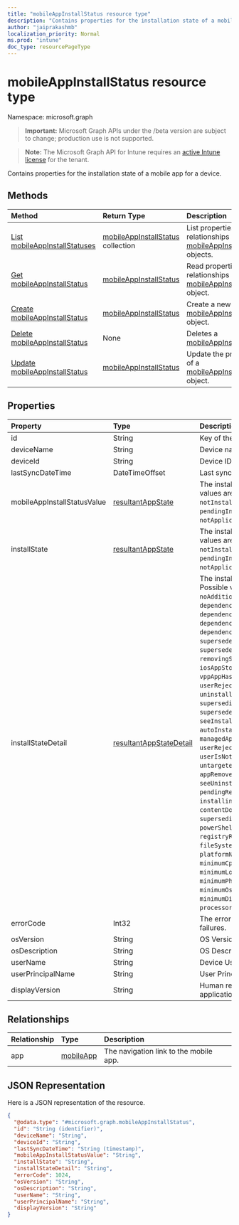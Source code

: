 ```yaml
---
title: "mobileAppInstallStatus resource type"
description: "Contains properties for the installation state of a mobile app for a device."
author: "jaiprakashmb"
localization_priority: Normal
ms.prod: "intune"
doc_type: resourcePageType
---
```


# mobileAppInstallStatus resource type

Namespace: microsoft.graph

> **Important:** Microsoft Graph APIs under the /beta version are subject to change; production use is not supported.

> **Note:** The Microsoft Graph API for Intune requires an [active Intune license](https://go.microsoft.com/fwlink/?linkid=839381) for the tenant.

Contains properties for the installation state of a mobile app for a device.

## Methods
|Method|Return Type|Description|
|:---|:---|:---|
|[List mobileAppInstallStatuses](../api/intune-apps-mobileappinstallstatus-list.md)|[mobileAppInstallStatus](../resources/intune-apps-mobileappinstallstatus.md) collection|List properties and relationships of the [mobileAppInstallStatus](../resources/intune-apps-mobileappinstallstatus.md) objects.|
|[Get mobileAppInstallStatus](../api/intune-apps-mobileappinstallstatus-get.md)|[mobileAppInstallStatus](../resources/intune-apps-mobileappinstallstatus.md)|Read properties and relationships of the [mobileAppInstallStatus](../resources/intune-apps-mobileappinstallstatus.md) object.|
|[Create mobileAppInstallStatus](../api/intune-apps-mobileappinstallstatus-create.md)|[mobileAppInstallStatus](../resources/intune-apps-mobileappinstallstatus.md)|Create a new [mobileAppInstallStatus](../resources/intune-apps-mobileappinstallstatus.md) object.|
|[Delete mobileAppInstallStatus](../api/intune-apps-mobileappinstallstatus-delete.md)|None|Deletes a [mobileAppInstallStatus](../resources/intune-apps-mobileappinstallstatus.md).|
|[Update mobileAppInstallStatus](../api/intune-apps-mobileappinstallstatus-update.md)|[mobileAppInstallStatus](../resources/intune-apps-mobileappinstallstatus.md)|Update the properties of a [mobileAppInstallStatus](../resources/intune-apps-mobileappinstallstatus.md) object.|

## Properties
|Property|Type|Description|
|:---|:---|:---|
|id|String|Key of the entity.|
|deviceName|String|Device name|
|deviceId|String|Device ID|
|lastSyncDateTime|DateTimeOffset|Last sync date time|
|mobileAppInstallStatusValue|[resultantAppState](../resources/intune-apps-resultantappstate.md)|The install state of the app. Possible values are: `installed`, `failed`, `notInstalled`, `uninstallFailed`, `pendingInstall`, `unknown`, `notApplicable`.|
|installState|[resultantAppState](../resources/intune-apps-resultantappstate.md)|The install state of the app. Possible values are: `installed`, `failed`, `notInstalled`, `uninstallFailed`, `pendingInstall`, `unknown`, `notApplicable`.|
|installStateDetail|[resultantAppStateDetail](../resources/intune-apps-resultantappstatedetail.md)|The install state detail of the app. Possible values are: `noAdditionalDetails`, `dependencyFailedToInstall`, `dependencyWithRequirementsNotMet`, `dependencyPendingReboot`, `dependencyWithAutoInstallDisabled`, `supersededAppUninstallFailed`, `supersededAppUninstallPendingReboot`, `removingSupersededApps`, `iosAppStoreUpdateFailedToInstall`, `vppAppHasUpdateAvailable`, `userRejectedUpdate`, `uninstallPendingReboot`, `supersedingAppsDetected`, `supersededAppsDetected`, `seeInstallErrorCode`, `autoInstallDisabled`, `managedAppNoLongerPresent`, `userRejectedInstall`, `userIsNotLoggedIntoAppStore`, `untargetedSupersedingAppsDetected`, `appRemovedBySupersedence`, `seeUninstallErrorCode`, `pendingReboot`, `installingDependencies`, `contentDownloaded`, `supersedingAppsNotApplicable`, `powerShellScriptRequirementNotMet`, `registryRequirementNotMet`, `fileSystemRequirementNotMet`, `platformNotApplicable`, `minimumCpuSpeedNotMet`, `minimumLogicalProcessorCountNotMet`, `minimumPhysicalMemoryNotMet`, `minimumOsVersionNotMet`, `minimumDiskSpaceNotMet`, `processorArchitectureNotApplicable`.|
|errorCode|Int32|The error code for install or uninstall failures.|
|osVersion|String|OS Version|
|osDescription|String|OS Description|
|userName|String|Device User Name|
|userPrincipalName|String|User Principal Name|
|displayVersion|String|Human readable version of the application|

## Relationships
|Relationship|Type|Description|
|:---|:---|:---|
|app|[mobileApp](../resources/intune-shared-mobileapp.md)|The navigation link to the mobile app.|

## JSON Representation
Here is a JSON representation of the resource.
<!-- {
  "blockType": "resource",
  "keyProperty": "id",
  "@odata.type": "microsoft.graph.mobileAppInstallStatus"
}
-->
``` json
{
  "@odata.type": "#microsoft.graph.mobileAppInstallStatus",
  "id": "String (identifier)",
  "deviceName": "String",
  "deviceId": "String",
  "lastSyncDateTime": "String (timestamp)",
  "mobileAppInstallStatusValue": "String",
  "installState": "String",
  "installStateDetail": "String",
  "errorCode": 1024,
  "osVersion": "String",
  "osDescription": "String",
  "userName": "String",
  "userPrincipalName": "String",
  "displayVersion": "String"
}
```
